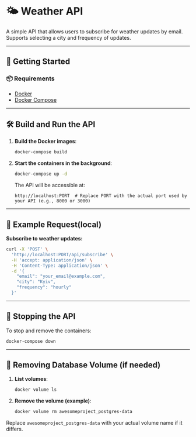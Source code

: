 
# 🌤️ Weather API

A simple API that allows users to subscribe for weather updates by email. Supports selecting a city and frequency of updates.

---

## 🚀 Getting Started

### 📦 Requirements

- [Docker](https://www.docker.com/)
- [Docker Compose](https://docs.docker.com/compose/)

---

## 🛠️ Build and Run the API

1. **Build the Docker images**:
   ```bash
   docker-compose build
   ```

2. **Start the containers in the background**:
   ```bash
   docker-compose up -d
   ```

   The API will be accessible at:

   ```
   http://localhost:PORT  # Replace PORT with the actual port used by your API (e.g., 8000 or 3000)
   ```

---

## 🧪 Example Request(local)

**Subscribe to weather updates:**

```bash
curl -X 'POST' \
  'http://localhost:PORT/api/subscribe' \
  -H 'accept: application/json' \
  -H 'Content-Type: application/json' \
  -d '{
    "email": "your_email@example.com",
    "city": "Kyiv",
    "frequency": "hourly"
  }'
```

---

## 🛑 Stopping the API

To stop and remove the containers:

```bash
docker-compose down
```

---

## 🧹 Removing Database Volume (if needed)

1. **List volumes**:
   ```bash
   docker volume ls
   ```

2. **Remove the volume (example)**:
   ```bash
   docker volume rm awesomeproject_postgres-data
   ```

Replace `awesomeproject_postgres-data` with your actual volume name if it differs.

